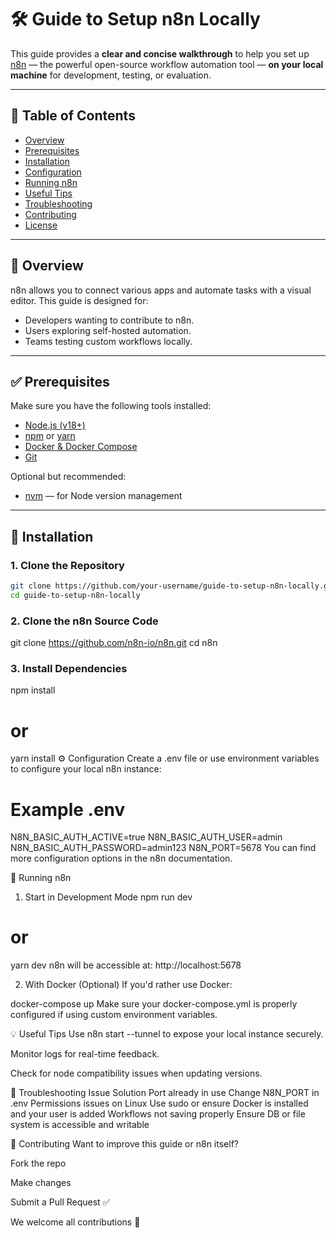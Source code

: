 # 🛠️ Guide to Setup n8n Locally

This guide provides a **clear and concise walkthrough** to help you set up [n8n](https://n8n.io) — the powerful open-source workflow automation tool — **on your local machine** for development, testing, or evaluation.

---

## 📌 Table of Contents

- [Overview](#-overview)
- [Prerequisites](#-prerequisites)
- [Installation](#-installation)
- [Configuration](#-configuration)
- [Running n8n](#-running-n8n)
- [Useful Tips](#-useful-tips)
- [Troubleshooting](#-troubleshooting)
- [Contributing](#-contributing)
- [License](#-license)

---

## 📖 Overview

n8n allows you to connect various apps and automate tasks with a visual editor. This guide is designed for:

- Developers wanting to contribute to n8n.
- Users exploring self-hosted automation.
- Teams testing custom workflows locally.

---

## ✅ Prerequisites

Make sure you have the following tools installed:

- [Node.js (v18+)](https://nodejs.org/)
- [npm](https://www.npmjs.com/) or [yarn](https://yarnpkg.com/)
- [Docker & Docker Compose](https://www.docker.com/)
- [Git](https://git-scm.com/)

Optional but recommended:

- [nvm](https://github.com/nvm-sh/nvm) — for Node version management

---

## 🚀 Installation

### 1. Clone the Repository

```bash
git clone https://github.com/your-username/guide-to-setup-n8n-locally.git
cd guide-to-setup-n8n-locally
```

### 2. Clone the n8n Source Code
git clone https://github.com/n8n-io/n8n.git
cd n8n

### 3. Install Dependencies
npm install
# or
yarn install
⚙️ Configuration
Create a .env file or use environment variables to configure your local n8n instance:

# Example .env
N8N_BASIC_AUTH_ACTIVE=true
N8N_BASIC_AUTH_USER=admin
N8N_BASIC_AUTH_PASSWORD=admin123
N8N_PORT=5678
You can find more configuration options in the n8n documentation.

🏃 Running n8n
1. Start in Development Mode
npm run dev
# or
yarn dev
n8n will be accessible at: http://localhost:5678

2. With Docker (Optional)
If you'd rather use Docker:

docker-compose up
Make sure your docker-compose.yml is properly configured if using custom environment variables.

💡 Useful Tips
Use n8n start --tunnel to expose your local instance securely.

Monitor logs for real-time feedback.

Check for node compatibility issues when updating versions.

🐛 Troubleshooting
Issue	Solution
Port already in use	Change N8N_PORT in .env
Permissions issues on Linux	Use sudo or ensure Docker is installed and your user is added
Workflows not saving properly	Ensure DB or file system is accessible and writable

🤝 Contributing
Want to improve this guide or n8n itself?

Fork the repo

Make changes

Submit a Pull Request ✅

We welcome all contributions 🤗


